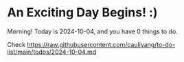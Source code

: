 # An Exciting Day Begins! :)

Morning! Today is 2024-10-04, and you have 0 things to do.

Check https://raw.githubusercontent.com/cauliyang/to-do-list/main/todos/2024-10-04.md